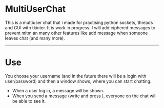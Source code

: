 # MultiUserChat

This is a multiuser chat that i made for practising python sockets, threads and GUI with tkinter. 
It is work in progress. I will add ciphered messages to prevent mitm an many other features like 
add message when someone leaves chat (and many more).


-------------------------------------------------------------------------------------------------

# Use
You choose your username (and in the future there will be a login with user/password) and then a
window shows, where you can start chatting.

  - When a user log in, a message will be shown.
  - When you send a message (write and press <Enter>), everyone on the chat will be able to see it.
